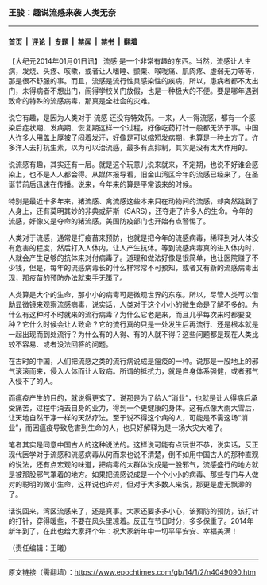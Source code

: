 ### 王骏：趣说流感来袭 人类无奈

---

#### [首页](../../../..?n4049090) &nbsp;|&nbsp; [评论](../../../../../epoch-comment?n4049090) &nbsp;|&nbsp; [专题](../../../../../epoch-special?n4049090) &nbsp;|&nbsp; [禁闻](../../../../../epoch-news?n4049090) &nbsp;|&nbsp; [禁书](../../../../../books?n4049090) &nbsp;|&nbsp; [翻墙](https://github.com/gfw-breaker/nogfw/blob/master/README.md?n4049090)


<div class="post_content" id="artbody" itemprop="articleBody">
 <!-- article content begin -->
 <p>
  【大纪元2014年01月01日讯】
  <ok href="https://www.epochtimes.com/gb/tag/%E6%B5%81%E6%84%9F.html">
   流感
  </ok>
  是一个非常有趣的东西。当然，流感让人生病，发烧、头疼、咳嗽，或者让人嗜睡、颤栗、喉咙痛、肌肉疼、虚弱无力等等，那是很不舒服的事。而且，流感是流行性具感染性的疾病，所以，患病者都不太出门，未得病者不想出门，闹得学校关门放假，也是一种极大的不便。要是哪年遇到致命的特殊的流感病毒，那真是全社会的灾难。
 </p>
 <p>
  说它有趣，是因为人类对于
  <ok href="https://www.epochtimes.com/gb/tag/%E6%B5%81%E6%84%9F.html">
   流感
  </ok>
  还没有特效药。一来，人一得流感，都有一个感染后症状期、发病期、恢复期这样一个过程，好像吃药打针一般都无济于事。中国人许多人用盖上厚被子闷着发汗，好像是可以缩短发病期，也算是一种土方子。许多洋人去打抗生素，以为可以治流感，最多有点抑制，其实是没有太大作用的。
 </p>
 <p>
  说流感有趣，其实还有一层。就是这个玩意儿说来就来，不定期，也说不好谁会感染上，也不是人人都会得。从媒体报导看，旧金山湾区今年的流感已经来了，在圣诞节前后迅速在传播。说来，今年来的算是平常该来的时候。
 </p>
 <p>
  特别是最近十多年来，猪流感、禽流感这些本来只在动物间的流感，却突然跳到了人身上，还有莫明其妙的非典或萨斯（SARS），还夺走了许多人的生命。今年的流感，好像又是夺命的猪流感，美国防疫部门也开始有点警惕了。
 </p>
 <p>
  人类对于流感，通常是打疫苗来预防，也就是把今年的流感病毒，稀释到对人体没有危害的程度，然后打入人体内，让人产生抗体。等到流感病毒真的进入体内时，人就会产生足够的抗体来对付病毒了。道理和做法好像是很简单，也让医院赚了不少钱，但是，每年的流感病毒长的什么样常常不可预知，或者又有新的流感病毒出现，那疫苗的预防办法就束手无策了。
 </p>
 <p>
  人类算是大个的生命，那小小的病毒可是微观世界的东东。所以，尽管人类可以借助显微镜来观察流感病毒，说实话，人类对于这个小小的微生命是了解不多的。为什么有这种时不时就来的流行病毒？为什么它老是来，而且几乎每次来时都要变种？它什么时候会让人致命？它的流行真的只是一处发生后再流行、还是根本就是一起出现而到处流行？为什么有的人得、有的人就不得？这些问题都是现在人类比较不容易、或者没法回答的问题。
 </p>
 <p>
  在古时的中国，人们把流感之类的流行病说成是瘟疫的一种。说那是一股地上的邪气滚滚而来，侵入人体而让人致病。所谓的抵抗力，就是自身体系强健，或者邪气入侵不了的人。
 </p>
 <p>
  而瘟疫产生的目的，就说得更玄了。说那是为了给人“消业”，也就是让人得病后承受痛苦，过程中消去自身的业力，得到一个更健康的身体。这有点像大雨大雪后，让天地自然干净一样的天然疗法。至于说不得这个病的人，可能是不需这场“消业”，而因瘟疫导致危害到生命的人，也只好解释为是一场大灾大难了。
 </p>
 <p>
  笔者其实是同意中国古人的这种说法的。这样说可能有点玩世不恭，说实话，反正现代医学对于流感和流感病毒从何而来也说不清楚，倒不如用中国古人的那种直观的说法，还有点宏观的味道，把病毒的大群体说成是一股邪气，流感盛行的地方就是被那股邪气罩着的地方。如果把流感说成是一个个小小的病毒、那些专门与人做对的聪明的微小生命，这样说也许对，但对于大多数人来说，那更是虚无飘渺的了。
 </p>
 <p>
  话说回来，湾区流感来了，还是真事。大家还要多多小心，该预防的预防，该打针的打针，穿得暖些，不要在风头里凉着。反正在节日时分，多多保重了。2014年新年到了，在此也给大家拜个年：祝大家新年中一切平平安安、幸福美满！
 </p>
 <p>
  （责任编辑：王曦）
 </p>
 <!-- article content end -->
 <div id="below_article_ad">
 </div>
</div>


---

原文链接（需翻墙）：https://www.epochtimes.com/gb/14/1/2/n4049090.htm